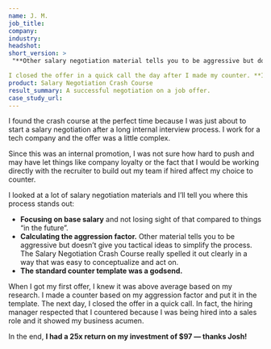 ```yaml
---
name: J. M.
job_title: 
company: 
industry: 
headshot: 
short_version: >
 "**Other salary negotiation material tells you to be aggressive but doesn’t give you tactical ideas to simplify the process.** The Salary Negotiation Crash Course clearly spelled out calculating the aggression factor in a way that was easy to act on. The standard counter template was a godsend.

I closed the offer in a quick call the day after I made my counter. **I got a 25x return on my investment of $97 – thanks Josh!**"
product: Salary Negotiation Crash Course
result_summary: A successful negotiation on a job offer.
case_study_url: 
---
```


I found the crash course at the perfect time because I was just about to start a salary negotiation after a long internal interview process. I work for a tech company and the offer was a little complex.

Since this was an internal promotion, I was not sure how hard to push and may have let things like company loyalty or the fact that I would be working directly with the recruiter to build out my team if hired affect my choice to counter.

I looked at a lot of salary negotiation materials and I’ll tell you where this process stands out:

*   **Focusing on base salary** and not losing sight of that compared to things “in the future”.
*   **Calculating the aggression factor.** Other material tells you to be aggressive but doesn’t give you tactical ideas to simplify the process. The Salary Negotiation Crash Course really spelled it out clearly in a way that was easy to conceptualize and act on.
*   **The standard counter template was a godsend.**

When I got my first offer, I knew it was above average based on my research. I made a counter based on my aggression factor and put it in the template. The next day, I closed the offer in a quick call. In fact, the hiring manager respected that I countered because I was being hired into a sales role and it showed my business acumen.

In the end, **I had a 25x return on my investment of $97 — thanks Josh!**